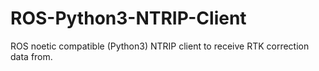 # ROS-Python3-NTRIP-Client
ROS noetic compatible (Python3) NTRIP client to receive RTK correction data from.
